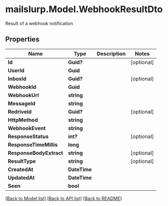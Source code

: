 # mailslurp.Model.WebhookResultDto
Result of a webhook notification

## Properties

Name | Type | Description | Notes
------------ | ------------- | ------------- | -------------
**Id** | **Guid?** |  | [optional] 
**UserId** | **Guid** |  | 
**InboxId** | **Guid?** |  | [optional] 
**WebhookId** | **Guid** |  | 
**WebhookUrl** | **string** |  | 
**MessageId** | **string** |  | 
**RedriveId** | **Guid?** |  | [optional] 
**HttpMethod** | **string** |  | 
**WebhookEvent** | **string** |  | 
**ResponseStatus** | **int?** |  | [optional] 
**ResponseTimeMillis** | **long** |  | 
**ResponseBodyExtract** | **string** |  | [optional] 
**ResultType** | **string** |  | [optional] 
**CreatedAt** | **DateTime** |  | 
**UpdatedAt** | **DateTime** |  | 
**Seen** | **bool** |  | 

[[Back to Model list]](../README#documentation-for-models) [[Back to API list]](../README#documentation-for-api-endpoints) [[Back to README]](../README)

